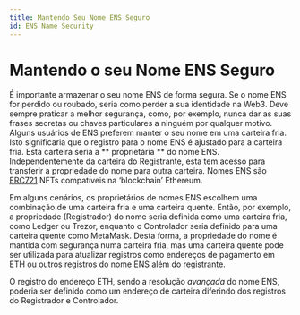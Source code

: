 ```yaml
---
title: Mantendo Seu Nome ENS Seguro
id: ENS Name Security
---
```


# Mantendo o seu Nome ENS Seguro

É importante armazenar o seu nome ENS de forma segura. Se o nome ENS for perdido ou roubado, seria como perder a sua identidade na Web3. Deve sempre praticar a melhor segurança, como, por exemplo, nunca dar as suas frases secretas ou chaves particulares a ninguém por qualquer motivo. Alguns usuários de ENS preferem manter o seu nome em uma carteira fria. Isto significaria que o registro para o nome ENS é ajustado para a carteira fria. Esta carteira seria a ** proprietária ** do nome ENS. Independentemente da carteira do Registrante, esta tem acesso para transferir a propriedade do nome para outra carteira. Nomes ENS são [ERC721](https://ethereum.org/en/developers/docs/standards/tokens/erc-721/) NFTs compatíveis na ‘blockchain’ Ethereum.

Em alguns cenários, os proprietários de nomes ENS escolhem uma combinação de uma carteira fria e uma carteira quente. Então, por exemplo, a propriedade (Registrador) do nome seria definida como uma carteira fria, como Ledger ou Trezor, enquanto o Controlador seria definido para uma carteira quente como MetaMask. Desta forma, a propriedade do nome é mantida com segurança numa carteira fria, mas uma carteira quente pode ser utilizada para atualizar registros como endereços de pagamento em ETH ou outros registros do nome ENS além do registrante.

O registro do endereço ETH, sendo a resolução _avançada_ do nome ENS, poderia ser definido como um endereço de carteira diferindo dos registros do Registrador e Controlador.

